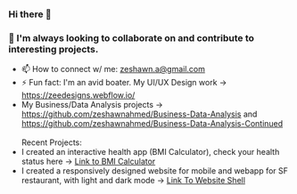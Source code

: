### Hi there 👋
### 👯 I'm always looking to collaborate on and contribute to interesting projects. 
- 📫 How to connect w/ me: zeshawn.a@gmail.com
- ⚡ Fun fact: I'm an avid boater. My UI/UX Design work -> https://zeedesigns.webflow.io/
- My Business/Data Analysis projects -> https://github.com/zeshawnahmed/Business-Data-Analysis and https://github.com/zeshawnahmed/Business-Data-Analysis-Continued
<br><br>Recent Projects:
- I created an interactive health app (BMI Calculator), check your health status here -> [Link to BMI Calculator](https://shorturl.at/stxyJ)
- I created a responsively designed website for mobile and webapp for SF restaurant, with light and dark mode -> [Link To Website Shell](https://rb.gy/o8laxv)
<!--
**zeshawnahmed/zeshawnahmed** is a ✨ _special_ ✨ repository because its `README.md` (this file) appears on your GitHub profile.




